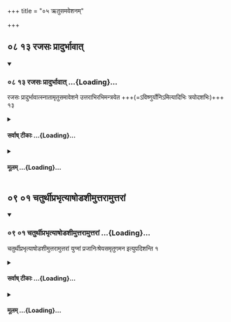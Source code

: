 +++
title = "०५ ऋतुसमवेशनम्"

+++


## ०८ १३ रजसः प्रादुर्भावात्

<div class="js_include" includetitle="true" newlevelforh1="3" unfilled url="/vedAH_yajuH/taittirIyam/sUtram/ApastambaH/gRhyam/sUtra-pAThaH/vishvAsa-prastutiH/05_Rtusamaveshanam/08_13_rajasaH_prAdurbhAvAt.md">
<details open><summary><h3>०८ १३ रजसः प्रादुर्भावात् ...{Loading}...</h3></summary>

रजसः प्रादुर्भावात्स्नातामृतुसमावेशने उत्तराभिरभिमन्त्रयेत +++(=ऽविष्णुर्योनिऽमित्यादिभिः त्रयोदशभिः)+++ १३

</details>
</div>
<div class="js_include collapsed" newlevelforh1="4" title="सर्वाष् टीकाः" unfilled url="/vedAH_yajuH/taittirIyam/sUtram/ApastambaH/gRhyam/sUtra-pAThaH/sarvASh_TIkAH/05_Rtusamaveshanam/08_13_rajasaH_prAdurbhAvAt.md">
<details><summary><h4>सर्वाष् टीकाः ...{Loading}...</h4></summary>
<details><summary>Oldenberg</summary>

13. After the appearance of her monthly illness, he should, when going to cohabit with her after her illness, recite over her, after she has bathed, the next verses (M. I, 12, 1-13, 4).
</details>
<details><summary>हरदत्तः</summary>

**रजसः** लोहितस्य ।
**ऋतौ** यत् **समावेशनं** तत्र कर्तव्ये, **उत्तराभिर्** ऋग्भिः "विष्णुर्योनिम्" इत्यादिभिः त्रयोदशभिर् **अभिमन्त्रयेत** ।
"रजसः प्रादुर्भावाद्" इति वचनात् सर्वस्मिन् रजसः प्रादुर्भावेऽभिमन्त्रणं भवति ।
न संशासनवत् प्रथम एवर्तौ ।
"स्नाताम्" इत्येतत् ब्राह्मणप्रतिषिद्धानां सर्वेषां प्रतिप्रसवार्थम् ।
**स्नातां** कृतमङ्गलामित्यर्थः ।
तेनाञ्जनाभ्यञ्जनान्यपि भवति ॥१३॥

इति श्रीहरहरदत्तविरचितायां गृह्यसूत्रवृत्तावनाकुलायामष्टमः खण्डः ॥
</details>
<details><summary>सुदर्शनः</summary>

**रजसः** शोणितस्य ।
**प्रादुर्भावात्** काले निर्गमात्कारणात्, न मालिन्यादेः ।
**स्नातां** पूर्णे त्रिरात्रे स्नातां भार्याम् ।
**ऋतुसमावेशने** ऋतुकालीनसमावेशनकाले ।
"ऋतुश्च स्त्रीणां रजोनिर्गमनादारभ्य षोडश दिवसाः, "ऋतुस्वाभाविकस्स्त्रीणां रात्रयष्षोडश स्मृताः" (म.स्मृ.३-४६.) इति मनुवचनात् ।
उत्तराभिः "विष्णुर्योनिं कल्पयतु" इत्यादिभिस्त्रयोदशभिर् **अभिमन्त्रयते** ।
अत्र रजसः प्रादुर्भावात् स्नातामितिवचनाच्चतुर्थऽहनि प्रायत्यार्थमनया स्नातव्यमेव ॥१३॥

इति श्री सुदर्शनाचार्यविरचिते गृह्यतात्पर्यदर्शनेऽष्टमः खण्डः॥
</details>
</details>
</div>
<div class="js_include collapsed" newlevelforh1="4" title="मूलम्" unfilled url="/vedAH_yajuH/taittirIyam/sUtram/ApastambaH/gRhyam/sUtra-pAThaH/mUlam/05_Rtusamaveshanam/08_13_rajasaH_prAdurbhAvAt.md">
<details><summary><h4>मूलम् ...{Loading}...</h4></summary>

रजसः प्रादुर्भावात् स्नातामृतुसमावेशने उत्तराभिरभिमन्त्रयते ।

</details>
</div>

## ०९ ०१ चतुर्थीप्रभृत्याषोडशीमुत्तरामुत्तरां

<div class="js_include" includetitle="true" newlevelforh1="3" unfilled url="/vedAH_yajuH/taittirIyam/sUtram/ApastambaH/gRhyam/sUtra-pAThaH/vishvAsa-prastutiH/05_Rtusamaveshanam/09_01_chaturthIprabhRtyAShoDashImuttarAmuttarAM.md">
<details open><summary><h3>०९ ०१ चतुर्थीप्रभृत्याषोडशीमुत्तरामुत्तरां ...{Loading}...</h3></summary>

चतुर्थीप्रभृत्याषोडशीमुत्तरामुत्तरां युग्मां प्रजानिःश्रेयसमृतुगमन इत्युपदिशन्ति १

</details>
</div>
<div class="js_include collapsed" newlevelforh1="4" title="सर्वाष् टीकाः" unfilled url="/vedAH_yajuH/taittirIyam/sUtram/ApastambaH/gRhyam/sUtra-pAThaH/sarvASh_TIkAH/05_Rtusamaveshanam/09_01_chaturthIprabhRtyAShoDashImuttarAmuttarAM.md">
<details><summary><h4>सर्वाष् टीकाः ...{Loading}...</h4></summary>
<details><summary>Oldenberg</summary>

1. Each following night with an even number, from the fourth (after the beginning of her monthly illness) till the sixteenth, brings more excellent offspring to them, if chosen for the (first) cohabiting after her illness; thus it is said.
</details>
<details><summary>हरदत्तः</summary>

**षोडशीम्** इति पञ्चम्यर्थे द्वितीया ।
आषोडश्या इत्यर्थः ।
आङ्चाभिविधौ ।
रजसः प्रादुर्भावादारभ्य चतुर्थीषोडश्यौ गृह्येते, प्रकरणात् ।
चतुर्थीप्रभृत्याषोडश्याः सर्वा रात्रय ऋतुगमनकालाः ।
तत्रापि **उत्तरामुत्तरां युग्मां** रात्रिं **प्रजानिश्श्रेयसं** विद्यादिति ।
ऋतुगमन इति वचनात् वैवाहिके प्रथमगमने सत्यपि ऋतुनिमित्तेनायमुपदेशः प्रवर्तते ।
चतुर्थ्या अपाररात्रे नियमेन गमनं भवति ।
तत्र च शेषं समावेशने जपेत् ।
उत्तराभिरभिमन्त्रयत इति च गमनमन्त्राणां समुच्चयो भवति ।
तत्र पूर्वमृतुगमनमन्त्राः ।
पश्चात् समावेशनमन्त्राः ।
विपरीतमन्ये ॥१॥
</details>
<details><summary>सुदर्शनः</summary>

चतुर्थीप्रभृतीति दीर्घेणार्थपाठः ।
**चतुर्थी** रात्रिमारभ्य् **आषोडशीं;** आङ् अभिविधौ, द्वितीया च पञ्चम्यर्थे; आषोडश्या इति यावत् ।
**उत्तरामुत्तरां युग्मां** रात्रिं प्रति **ऋतुगमने** ऋतौ मैथुने कृते, **प्रजानिःश्रेयसं,** प्रजाः पुत्राः तेषां निश्श्रेयसं आयुरादीप्सितगुणसम्पत्तिर्भवति **इत्युपदिशन्ति** मन्वादयः ।
एतदुक्तं भवति–त्रयोदशसु रात्रिषु ऋतुगमने शुक्लाधिक्ये सति पुत्रा जायन्ते ।
उत्तरोत्तरासु च युग्मासु यथाक्रमं तरतमभावेन ते सद्गुणाधिका भवन्ति ॥१॥
</details>
</details>
</div>
<div class="js_include collapsed" newlevelforh1="4" title="मूलम्" unfilled url="/vedAH_yajuH/taittirIyam/sUtram/ApastambaH/gRhyam/sUtra-pAThaH/mUlam/05_Rtusamaveshanam/09_01_chaturthIprabhRtyAShoDashImuttarAmuttarAM.md">
<details><summary><h4>मूलम् ...{Loading}...</h4></summary>

चतुर्थीप्रभृत्याषोडशीमुत्तरामुत्तरां युग्मां प्रजानिश्श्रेयसमृतुगमन इत्युपदिशन्ति ।

</details>
</div>
